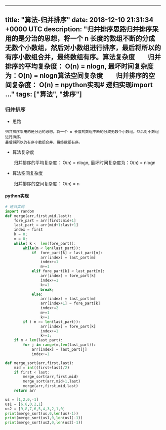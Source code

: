 
---
title: "算法-归并排序"
date: 2018-12-10 21:31:34 +0000 UTC
description: "归并排序思路归并排序采用的是分治的思想，将一个 n 长度的数组不断的分成无数个小数组，然后对小数组进行排序，最后将所以的有序小数组合并，最终数组有序。算法复杂度    归并排序的平均复杂度： O(n) = nlogn, 最坏时间复杂度为：O(n) = nlogn算法空间复杂度    归并排序的空间复杂度： O(n) = npython实现# 递归实现import ..."
tags: ["算法", "排序"]
---
### 归并排序

+ 思路

```
归并排序采用的是分治的思想，将一个 n 长度的数组不断的分成无数个小数组，然后对小数组进行排序，
最后将所以的有序小数组合并，最终数组有序。
```

+ 算法复杂度

&ensp;&ensp;&ensp;&ensp;归并排序的平均复杂度： O(n) = nlogn, 最坏时间复杂度为：O(n) = nlogn

+ 算法空间复杂度

&ensp;&ensp;&ensp;&ensp;归并排序的空间复杂度： O(n) = n

#### python实现

```python
# 递归实现
import random
def merge(arr,first,mid,last):
    fore_part = arr[first:mid+1]
    last_part = arr[mid+1:last+1]
    index = first 
    k = 0;
    m = 0;
    while( k <  len(fore_part)):
        while(m < len(last_part)):
            if  fore_part[k] > last_part[m]:
                arr[index] = last_part[m]
                index+=1
                m+=1
            elif fore_part[k] < last_part[m]:
                arr[index] = fore_part[k]
                index+=1
                k+=1
                break;
            else:
                arr[index] = last_part[m]
                arr[index+1] = fore_part[k]
                index+=2
                m+=1
                k+=1
        if ( m >= len(last_part)): 
                arr[index] = fore_part[k]
                index+=1
                k+=1;
    if m < len(last_part):
        for j in range(m,len(last_part)):
            arr[index] = last_part[j]
            index+=1

def merge_sort(arr,first,last):
    mid = int((first+last)/2)
    if first < last:
        merge_sort(arr,first,mid)
        merge_sort(arr,mid+1,last)
        merge(arr,first,mid,last)
    return arr

us = [1,2,0,-1]
us1 = [6,8,0,2,1]
us2 = [9,8,7,6,5,4,3,2,1,0]
print(merge_sort(us,0,len(us)-1))
print(merge_sort(us1,0,len(us1)-1))
print(merge_sort(us2,0,len(us2)-1))

```



